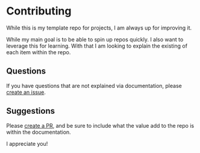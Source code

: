 # Contributing

While this is my template repo for projects, I am always up for improving it.

While my main goal is to be able to spin up repos quickly. I also want to leverage this for learning. With that I am looking to explain the existing of each item within the repo.

## Questions

If you have questions that are not explained via documentation, please [create an issue](./issues).

## Suggestions

Please [create a PR](./pulls), and be sure to include what the value add to the repo is within the documentation.

I appreciate you!
